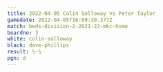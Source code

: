 ```yaml
---
title: 2022-04-05 Colin Solloway vs Peter Taylor
gamedate: 2022-04-05T16:09:30.377Z
match: beds-division-2-2021-22-mkc-home
boardno: 3
white: colin-solloway
black: dave-phillips
result: ½-½
pgn: d
---
```


